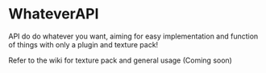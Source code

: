 # WhateverAPI
API do do whatever you want, aiming for easy implementation and function of things with only a plugin and texture pack!

Refer to the wiki for texture pack and general usage (Coming soon) 
